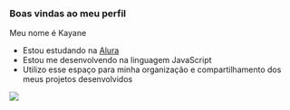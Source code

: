 ### Boas vindas ao meu perfil

Meu nome é Kayane

- Estou estudando na [Alura](https://www.alura.com.br)
- Estou me desenvolvendo na linguagem JavaScript
- Utilizo esse espaço para minha organização e compartilhamento dos meus projetos desenvolvidos

![](https://media1.tenor.com/m/6UfyTfv5iL8AAAAC/jujutsu-kaisen-jjk.gif)
